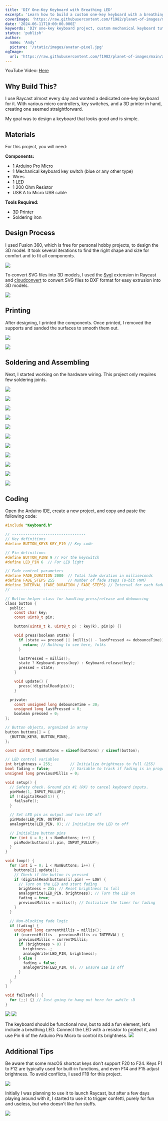 ```yaml
---
title: 'DIY One-Key Keyboard with Breathing LED'
excerpt: 'Learn how to build a custom one-key keyboard with a breathing LED light using an Arduino Pro Micro and 3D printing. This project combines functionality and aesthetics, enhancing your workspace with a personalized touch. Follow our comprehensive guide for an easy and enjoyable DIY experience.'
coverImage: 'https://raw.githubusercontent.com/f1982/planet-of-images/main/ac/one-key-keyboard-after-assembly.jpg'
date: '2024-06-11T10:00:00.000Z'
keywords: 'DIY one-key keyboard project, custom mechanical keyboard tutorial, Arduino Pro Micro keyboard project, breathing LED light effect, 3D printed keyboard case, personalized keyboard for Raycast, simple keyboard soldering guide'
status: 'publish'
author:
  name: 'Andy'
  picture: '/static/images/avatar-pixel.jpg'
ogImage:
  url: 'https://raw.githubusercontent.com/f1982/planet-of-images/main/ac/one-key-keyboard-after-assembly.jpg'
---
```


YouTube Video: [Here](https://youtu.be/HUIpZMjjqk4)
## Why Build This?

I use Raycast almost every day and wanted a dedicated one-key keyboard for it. With various micro controllers, key switches, and a 3D printer in hand, creating one seemed straightforward. 

My goal was to design a keyboard that looks good and is simple.

## Materials

For this project, you will need:

**Components:**

- 1 Arduino Pro Micro
- 1 Mechanical keyboard key switch (blue or any other type)
- Wires
- 1 LED
- 1 200 Ohm Resistor
- USB A to Micro USB cable

**Tools Required:**

- 3D Printer
- Soldering iron

## Design Process

I used Fusion 360, which is free for personal hobby projects, to design the 3D model. It took several iterations to find the right shape and size for comfort and to fit all components. 

![](https://raw.githubusercontent.com/f1982/planet-of-images/main/ac/one-key-keyboard-modelling.jpg)

To convert SVG files into 3D models, I used the [Svgl](https://www.raycast.com/1weiho/svgl) extension in Raycast and [cloudconvert](https://cloudconvert.com/svg-to-dxf) to convert SVG files to DXF format for easy extrusion into 3D models.

![](https://raw.githubusercontent.com/f1982/planet-of-images/main/ac/one-key-keyboard-fusion-360-screenshot.jpg)

## Printing

After designing, I printed the components. Once printed, I removed the supports and sanded the surfaces to smooth them out.

![](https://raw.githubusercontent.com/f1982/planet-of-images/main/ac/one-key-keyboard-printing-cases.jpg)

![](https://raw.githubusercontent.com/f1982/planet-of-images/main/ac/one-key-keyboard-removing-supports.jpg)

## Soldering and Assembling

Next, I started working on the hardware wiring. This project only requires few soldering joints.

![](https://raw.githubusercontent.com/f1982/planet-of-images/main/ac/one-key-keyboard-schematic.jpg)

![](https://raw.githubusercontent.com/f1982/planet-of-images/main/ac/one-key-keyboard-soldering-mcu.jpg)

![](https://raw.githubusercontent.com/f1982/planet-of-images/main/ac/one-key-keyboard-soldering-key.jpg)

![](https://raw.githubusercontent.com/f1982/planet-of-images/main/ac/one-key-keyboard-led-resistor.jpg)

![](https://raw.githubusercontent.com/f1982/planet-of-images/main/ac/one-key-keyboard-finish-soldering.jpg)

![](https://raw.githubusercontent.com/f1982/planet-of-images/main/ac/one-key-keyboard-insert-key.jpg)

![](https://raw.githubusercontent.com/f1982/planet-of-images/main/ac/one-key-keyboard-insert-micro-controller.jpg)

![](https://raw.githubusercontent.com/f1982/planet-of-images/main/ac/one-key-keyboard-middle-layer.jpg)

![](https://raw.githubusercontent.com/f1982/planet-of-images/main/ac/one-key-keyboard-key-switch.jpg)

![](https://raw.githubusercontent.com/f1982/planet-of-images/main/ac/one-key-keyboard-after-assembly.jpg)

![](https://raw.githubusercontent.com/f1982/planet-of-images/main/ac/one-key-keyboard-connect-to-laptop.jpg)

## Coding

Open the Arduino IDE, create a new project, and copy and paste the following code:

```c
#include "Keyboard.h"

// ---------------------------------
// Key definitions
#define BUTTON_KEY8 KEY_F19 // Key code

// Pin definitions
#define BUTTON_PIN8 9 // For the keyswitch
#define LED_PIN 6  // For LED light

// Fade control parameters
#define FADE_DURATION 2000  // Total fade duration in milliseconds
#define FADE_STEPS 255      // Number of fade steps (8-bit PWM)
#define INTERVAL (FADE_DURATION / FADE_STEPS) // Interval for each fade step
// ---------------------------------

// Button helper class for handling press/release and debouncing
class button {
  public:
    const char key;
    const uint8_t pin;

    button(uint8_t k, uint8_t p) : key(k), pin(p) {}

    void press(boolean state) {
      if (state == pressed || (millis() - lastPressed <= debounceTime)) {
        return; // Nothing to see here, folks
      }

      lastPressed = millis();
      state ? Keyboard.press(key) : Keyboard.release(key);
      pressed = state;
    }

    void update() {
      press(!digitalRead(pin));
    }

  private:
    const unsigned long debounceTime = 30;
    unsigned long lastPressed = 0;
    boolean pressed = 0;
};

// Button objects, organized in array
button buttons[] = {
  {BUTTON_KEY8, BUTTON_PIN8},
};

const uint8_t NumButtons = sizeof(buttons) / sizeof(button);

// LED control variables
int brightness = 255;        // Initialize brightness to full (255)
bool fading = false;         // Variable to track if fading is in progress
unsigned long previousMillis = 0;

void setup() {
  // Safety check. Ground pin #1 (RX) to cancel keyboard inputs.
  pinMode(1, INPUT_PULLUP);
  if (!digitalRead(1)) {
    failsafe();
  }

  // Set LED pin as output and turn LED off
  pinMode(LED_PIN, OUTPUT);
  analogWrite(LED_PIN, 0); // Initialize the LED to off

  // Initialize button pins
  for (int i = 0; i < NumButtons; i++) {
    pinMode(buttons[i].pin, INPUT_PULLUP);
  }
}

void loop() {
  for (int i = 0; i < NumButtons; i++) {
    buttons[i].update();
    // Check if the button is pressed
    if (digitalRead(buttons[i].pin) == LOW) {
      // Turn on the LED and start fading
      brightness = 255; // Reset brightness to full
      analogWrite(LED_PIN, brightness); // Turn the LED on
      fading = true;
      previousMillis = millis(); // Initialize the timer for fading
    }
  }

  // Non-blocking fade logic
  if (fading) {
    unsigned long currentMillis = millis();
    if (currentMillis - previousMillis >= INTERVAL) {
      previousMillis = currentMillis;
      if (brightness > 0) {
        brightness--;
        analogWrite(LED_PIN, brightness);
      } else {
        fading = false;
        analogWrite(LED_PIN, 0); // Ensure LED is off
      }
    }
  }
}

void failsafe() {
  for (;;) {} // Just going to hang out here for awhile :D
}
```

![](https://raw.githubusercontent.com/f1982/planet-of-images/main/ac/one-key-keyboard-connect-to-arduino.jpg)
![](https://raw.githubusercontent.com/f1982/planet-of-images/main/ac/one-key-keyboard-arduino-ide-uploading.jpg)

The keyboard should be functional now, but to add a fun element, let’s include a breathing LED. Connect the LED with a resistor to protect it, and use Pin 6 of the Arduino Pro Micro to control its brightness.
![](https://raw.githubusercontent.com/f1982/planet-of-images/main/ac/one-key-keyboard-glowing.jpg)

## Additional Tips

Be aware that some macOS shortcut keys don’t support F20 to F24. Keys F1 to F12 are typically used for built-in functions, and even F14 and F15 adjust brightness. To avoid conflicts, I used F19 for this project.

![](https://raw.githubusercontent.com/f1982/planet-of-images/main/ac/one-key-keyboard-macos-f14-15.jpg)

Initially I was planning to use it to launch Raycast, but after a few days playing around with it, I started to use it to trigger confetti, purely for fun and useless, but who doesn't like fun stuffs.

![](https://raw.githubusercontent.com/f1982/planet-of-images/main/ac/one-key-keyboard-confetti.jpg)